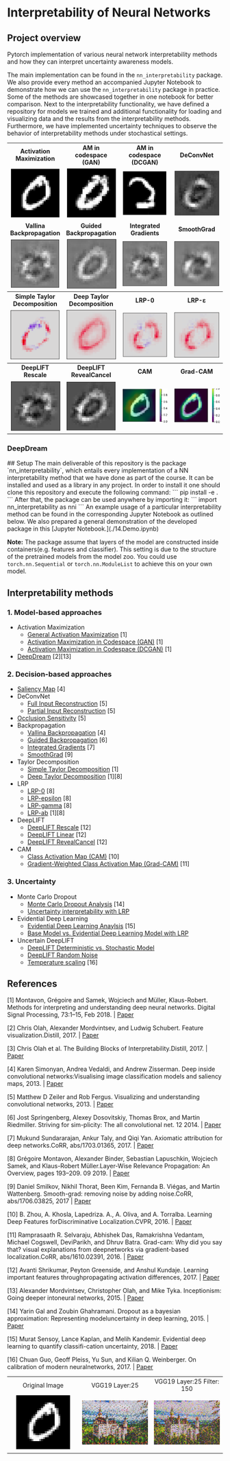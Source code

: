 # Interpretability of Neural Networks

## Project overview

Pytorch implementation of various neural network interpretability methods and how they can interpret uncertainty awareness models. 

The main implementation can be found in the `nn_interpretability` package. We also provide every method an accompanied Jupyter Notebook to demonstrate how we can use the `nn_interpretability` package in practice. Some of the methods are showcased together in one notebook for better comparison. Next to the interpretability functionality, we have defined a repository for models we trained and additional functionality for loading and visualizing data and the results from the interpretability methods. Furthermore, we have implemented uncertainty techniques to observe the behavior of interpretability methods under stochastical settings.

<table  border=0 width="50px" >
  <tbody>
    <tr>
        <td width="25%" align="center"><strong>Activation Maximization</strong></td>
        <td width="25%" align="center"><strong>AM in codespace (GAN)</strong></td>
        <td width="25%" align="center"><strong>AM in codespace (DCGAN)</strong></td>
        <td width="25%" align="center"><strong>DeConvNet</strong></td>
   </tr>
    <tr>
        <td width="25%" align="center"><img src="./assets/am.png"></td>
        <td width="25%" align="center"><img src="./assets/am_gan.png"></td>
        <td width="25%" align="center"><img src="./assets/am_dcgan.png"></td>   
        <td width="25%" align="center"><img src="./assets/deconv.png"></td>
   </tr>
    <tr>
        <td width="25%" align="center"><strong>Vallina Backpropagation</strong></td>
        <td width="25%" align="center"><strong>Guided Backpropagation</strong></td>
        <td width="25%" align="center"><strong>Integrated Gradients</strong></td>
        <td width="25%" align="center"><strong>SmoothGrad</strong></td>
   </tr>
    <tr>
        <td width="25%" align="center"><img src="./assets/backprop.png"></td>
        <td width="25%" align="center"><img src="./assets/guidedbackprop.png"></td>
        <td width="25%" align="center"><img src="./assets/integrated.png"></td>   
        <td width="25%" align="center"><img src="./assets/smooth.png"></td>
   </tr>
  </tbody>
    <tr>
        <td width="25%" align="center"><strong>Simple Taylor Decomposition</strong></td>
        <td width="25%" align="center"><strong>Deep Taylor Decomposition</strong></td>
        <td width="25%" align="center"><strong>LRP-0</strong></td>
        <td width="25%" align="center"><strong>LRP-ε</strong></td>
   </tr>
    <tr>
        <td width="25%" align="center"><img src="./assets/std.png"></td>
        <td width="25%" align="center"><img src="./assets/dtd.png"></td>
        <td width="25%" align="center"><img src="./assets/lrp0.png"></td>   
        <td width="25%" align="center"><img src="./assets/lrpeps.png"></td>
   </tr>
  </tbody>
    <tr>
        <td width="25%" align="center"><strong>DeepLIFT Rescale</strong></td>
        <td width="25%" align="center"><strong>DeepLIFT RevealCancel</strong></td>
        <td width="25%" align="center"><strong>CAM</strong></td>
        <td width="25%" align="center"><strong>Grad-CAM</strong></td>
   </tr>
    <tr>
        <td width="25%" align="center"><img src="./assets/deeplift_rescale.png"></td>
        <td width="25%" align="center"><img src="./assets/deeplift_revealcancel.png"></td>
        <td width="25%" align="center"><img src="./assets/cam.png"></td>   
        <td width="25%" align="center"><img src="./assets/gradcam.png"></td>
   </tr>
  </tbody>
</table>

### DeepDream
<table  border=0 width="50px" >
  <tbody>
    <tr>
        <td width="33%" align="center">Original Image</td>
        <td width="33%" align="center">VGG19 Layer:25</td>
        <td width="33%" align="center">VGG19 Layer:25 Filter: 150</td>
   </tr>
    <tr>
        <td width="33%" align="center"><img src="./assets/am.png"></td>
        <td width="33%" align="center"><img src="./assets/castle_dream_25_final.jpg"></td>
        <td width="33%" align="center"><img src="./assets/castle_dream_25_150_final.jpg"></td>   
   </tr>
## Setup
The main deliverable of this repository is the package `nn_interpretability`, which entails every implementation of a NN interpretability method that we have done as part of the course. It can be installed and used as a library in any project. In order to install it one should clone this repository and execute the following command:
```
pip install -e .
```
After that, the package can be used anywhere by importing it:
```
import nn_interpretability as nni
```
An example usage of a particular interpretability method can be found in the corresponding Jupyter Notebook as outlined below. We also prepared a general demonstration of the developed package in this [Jupyter Notebook.](./14.Demo.ipynb)

**Note:** The package assume that layers of the model are constructed inside containers(e.g. features and classifier). This setting is due to the structure of the pretrained models from the model zoo. You could use `torch.nn.Sequential` or `torch.nn.ModuleList` to achieve this on your own model.

## Interpretability methods
### 1. Model-based approaches
 - Activation Maximization
   - [General Activation Maximization](./1.Activation_Maximization.ipynb) [1]
   - [Activation Maximization in Codespace (GAN)](./1.Activation_Maximization.ipynb) [1]
   - [Activation Maximization in Codespace (DCGAN)](./1.Activation_Maximization.ipynb) [1]
 - [DeepDream](./2.Deep_Dream.ipynb) [2][13]

### 2. Decision-based approaches
 - [Saliency Map](./3.Saliency_Maps.ipynb) [4]
 - DeConvNet
   - [Full Input Reconstruction](./4.Deconvolution.ipynb) [5]
   - [Partial Input Reconstruction](./4.Deconvolution.ipynb) [5]
 - [Occlusion Sensitivity](./5.Occlusion_Sensitivity.ipynb) [5]
 - Backpropagation
   - [Vallina Backpropagation](./6.Backpropagation.ipynb) [4]
   - [Guided Backpropagation](./6.Backpropagation.ipynb) [6]
   - [Integrated Gradients](./6.Backpropagation.ipynb) [7]
   - [SmoothGrad](./6.Backpropagation.ipynb) [9]
 - Taylor Decomposition
   - [Simple Taylor Decomposition](./7.Taylor_Decomposition.ipynb) [1]
   - [Deep Taylor Decomposition](./7.Taylor_Decomposition.ipynb) [1][8]
 - LRP
   - [LRP-0](./8.1.LRP.ipynb) [8]
   - [LRP-epsilon](./8.1.LRP.ipynb) [8]
   - [LRP-gamma](./8.1.LRP.ipynb) [8]
   - [LRP-ab](./8.1.LRP.ipynb) [1][8]
 - DeepLIFT
   - [DeepLIFT Rescale](./9.DeepLIFT.ipynb) [12]
   - [DeepLIFT Linear](./9.DeepLIFT.ipynb) [12]
   - [DeepLIFT RevealCancel](./9.DeepLIFT.ipynb) [12]
 - CAM
   - [Class Activation Map (CAM)](./10.1.Class_Activation_Map.ipynb) [10]
   - [Gradient-Weighted Class Activation Map (Grad-CAM)](./10.2.Grad_Class_Activation_Map.ipynb) [11]

### 3. Uncertainty
 - Monte Carlo Dropout 
   - [Monte Carlo Dropout Analysis](./11.MC_Dropout_Interpretability.ipynb) [14]
   - [Uncertainty interpretability with LRP](./11.MC_Dropout_Interpretability.ipynb)
 - Evidential Deep Learning
   - [Evidential Deep Learning Anaylsis](./12.Evidential_Interpretability.ipynb) [15]
   - [Base Model vs. Evidential Deep Learning Model with LRP](./12.Evidential_Interpretability.ipynb)
 - Uncertain DeepLIFT
   - [DeepLIFT Deterministic vs. Stochastic Model](./13.Uncertainty_Aware_DeepLIFT.ipynb)
   - [DeepLIFT Random Noise](./13.Uncertainty_Aware_DeepLIFT.ipynb)
   - [Temperature scaling](./13.Uncertainty_Aware_DeepLIFT.ipynb) [16]

## References
[1] Montavon, Grégoire and Samek, Wojciech and Müller, Klaus-Robert. Methods for interpreting and understanding deep neural networks. Digital Signal Processing, 73:1–15, Feb 2018. | [Paper](https://arxiv.org/abs/1706.07979)  

[2] Chris Olah, Alexander Mordvintsev, and Ludwig Schubert. Feature visualization.Distill, 2017. | [Paper](https://distill.pub/2017/feature-visualization/)  

[3] Chris Olah et al. The Building Blocks of Interpretability.Distill, 2017. | [Paper](https://distill.pub/2018/building-blocks/)  

[4] Karen Simonyan, Andrea Vedaldi, and Andrew Zisserman. Deep inside convolutional networks:Visualising image classification models and saliency maps, 2013. | [Paper](https://arxiv.org/pdf/1312.6034.pdf)  

[5] Matthew D Zeiler and Rob Fergus. Visualizing and understanding convolutional networks, 2013. | [Paper](https://arxiv.org/pdf/1311.2901.pdf)  

[6] Jost Springenberg, Alexey Dosovitskiy, Thomas Brox, and Martin Riedmiller. Striving for sim-plicity: The all convolutional net. 12 2014. | [Paper](https://arxiv.org/pdf/1412.6806.pdf)  

[7] Mukund Sundararajan, Ankur Taly, and Qiqi Yan. Axiomatic attribution for deep networks.CoRR, abs/1703.01365, 2017. | [Paper](https://arxiv.org/pdf/1703.01365.pdf)   

[8] Grégoire Montavon, Alexander Binder, Sebastian Lapuschkin, Wojciech Samek, and Klaus-Robert Müller.Layer-Wise Relevance Propagation:  An Overview, pages 193–209. 09 2019. | [Paper](http://iphome.hhi.de/samek/pdf/MonXAI19.pdf)    

[9] Daniel Smilkov, Nikhil Thorat, Been Kim, Fernanda B. Viégas, and Martin Wattenberg. Smooth-grad:  removing noise by adding noise.CoRR, abs/1706.03825, 2017 | [Paper](https://arxiv.org/pdf/1706.03825.pdf)   

[10] B. Zhou, A. Khosla, Lapedriza. A., A. Oliva, and A. Torralba. Learning  Deep  Features  forDiscriminative Localization.CVPR, 2016. | [Paper](http://cnnlocalization.csail.mit.edu/Zhou_Learning_Deep_Features_CVPR_2016_paper.pdf)  

[11]  Ramprasaath R. Selvaraju, Abhishek Das, Ramakrishna Vedantam, Michael Cogswell, DeviParikh, and Dhruv Batra. Grad-cam: Why did you say that? visual  explanations from deepnetworks via gradient-based localization.CoRR, abs/1610.02391, 2016. | [Paper](https://arxiv.org/pdf/1610.02391.pdf)  

[12] Avanti Shrikumar, Peyton Greenside, and Anshul Kundaje. Learning important features throughpropagating activation differences, 2017. | [Paper](https://arxiv.org/pdf/1704.02685.pdf)   

[13] Alexander Mordvintsev, Christopher Olah, and Mike Tyka. Inceptionism: Going deeper intoneural networks, 2015. | [Paper](https://ai.googleblog.com/2015/06/inceptionism-going-deeper-into-neural.html)  

[14] Yarin Gal and Zoubin Ghahramani. Dropout as a bayesian approximation: Representing modeluncertainty in deep learning, 2015. | [Paper](https://arxiv.org/pdf/1506.02142.pdf)  

[15] Murat Sensoy, Lance Kaplan, and Melih Kandemir.  Evidential deep learning to quantify classifi-cation uncertainty, 2018. | [Paper](https://arxiv.org/pdf/1806.01768.pdf)  

[16] Chuan Guo, Geoff Pleiss, Yu Sun, and Kilian Q. Weinberger. On calibration of modern neuralnetworks, 2017.
 | [Paper](http://proceedings.mlr.press/v70/guo17a/guo17a.pdf)  
